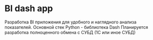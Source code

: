 # BI dash app

Разработка BI приложения для удобного и наглядного анализа показателей.
Основной стек Python - библиотека Dash
Планируется разработка полноценного обмена с СУБД (1С или иное СУБД)
